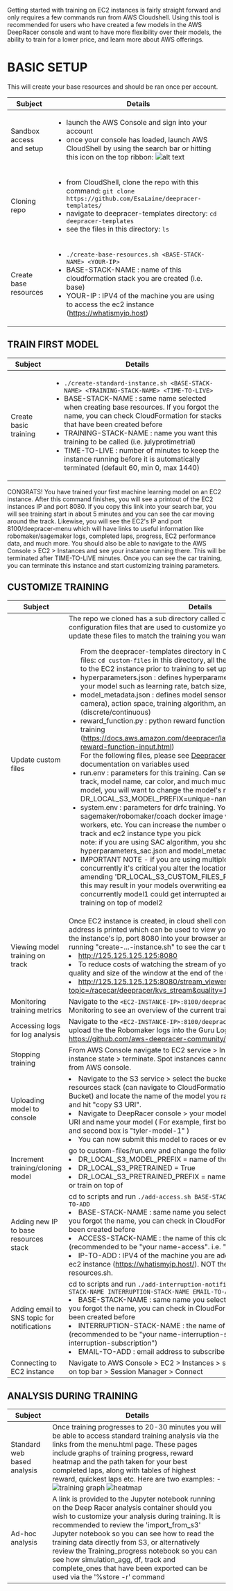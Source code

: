 Getting started with training on EC2 instances is fairly straight forward and only requires a few commands run from AWS Cloudshell. Using this tool is recommended for users who have created a few models in the AWS DeepRacer console and want to have more flexibility over their models, the ability to train for a lower price, and learn more about AWS offerings.

# BASIC SETUP

This will create your base resources and should be ran once per account.

| Subject | Details |
| --- | --- |
| Sandbox access and setup | <ul><li> launch the AWS Console and sign into your account </li><li> once your console has loaded, launch AWS CloudShell by using the search bar or hitting this icon on the top ribbon: ![alt text](media/cloudshell_icon.JPG) </li></ul>  |
| Cloning repo | <ul><li> from CloudShell, clone the repo with this command: `git clone https://github.com/EsaLaine/deepracer-templates/`</li><li> navigate to deepracer-templates directory: `cd deepracer-templates` </li><li> see the files in this directory: `ls`</li> |
| Create base resources | <ul><li>`./create-base-resources.sh <BASE-STACK-NAME> <YOUR-IP>`</li><li>BASE-STACK-NAME : name of this cloudformation stack you are created (i.e. base)</li> <li>YOUR-IP : IPV4 of the machine you are using to access the ec2 instance (https://whatismyip.host) </li> </ul> |
  
## TRAIN FIRST MODEL

| Subject | Details |
| --- | --- |
| Create basic training | <ul><li>`./create-standard-instance.sh <BASE-STACK-NAME> <TRAINING-STACK-NAME> <TIME-TO-LIVE>`</li> <li> BASE-STACK-NAME : same name selected when creating base resources. If you forgot the name, you can check CloudFormation for stacks that have been created before</li> <li>TRAINING-STACK-NAME : name you want this training to be called (i.e. julyprotimetrial)</li> <li>TIME-TO-LIVE : number of minutes to keep the instance running before it is automatically terminated (default 60, min 0, max 1440)</li> </ul> |

CONGRATS! You have trained your first machine learning model on an EC2 instance. After this command finishes, you will see a printout of the EC2 instances IP and port 8080. If you copy this link into your search bar, you will see training start in about 5 minutes and you can see the car moving around the track. Likewise, you will see the EC2's IP and port 8100/deepracer-menu which will have links to useful information like robomaker/sagemaker logs, completed laps, progress, EC2 performance data, and much more. 
You should also be able to navigate to the AWS Console > EC2 > Instances and see your instance running there. This will be terminated after TIME-TO-LIVE minutes. Once you can see the car training, you can terminate this instance and start customizing training parameters.

## CUSTOMIZE TRAINING

| Subject | Details |
| --- | --- |
| Update custom files | The repo we cloned has a sub directory called custom-files which has configuration files that are used to customize your training. You will need to update these files to match the training you want to perform. <ul> From the deepracer-templates directory in CloudShell, navigate to custom-files: `cd custom-files` in this directory, all the files you edit will be uploaded to the EC2 instance prior to training to set up your configuration. <li>hyperparameters.json : defines hyperparameters you can adjust for training your model such as learning rate, batch size, epochs, etc.</li> <li>model_metadata.json : defines model sensors (lidar, dual camera, single camera), action space, training algorithm, and action space type (discrete/continuous)</li> <li>reward_function.py : python reward function you want your model to use in training (https://docs.aws.amazon.com/deepracer/latest/developerguide/deepracer-reward-function-input.html)</li> For the following files, please see [Deepracer-for-cloud Reference](https://aws-deepracer-community.github.io/deepracer-for-cloud/reference.html) for documentation on variables used <li>run.env : parameters for this training. Can set race type (time trial, OA, H2H), track, model name, car color, and much much more. If you are training a new model, you will want to change the model's name each time. DR_LOCAL_S3_MODEL_PREFIX=unique-name-for-this-training</li> <li>system.env : parameters for drfc training. You can define sagemaker/robomaker/coach docker image versions to use, number of workers, etc. You can increase the number of workers depending on the track and ec2 instance type you pick</li> note: if you are using SAC algorithm, you should edit hyperparameters_sac.json and model_metadata_sac.json <li> IMPORTANT NOTE - if you are using multiple spot instance training scripts concurrently it's critical you alter the location the files are stored in S3 by amending 'DR_LOCAL_S3_CUSTOM_FILES_PREFIX' in run.env.  Failure to do this may result in your models overwriting each other, e.g. if 2 models run concurrently model1 could get interrupted and then restart with incremental training on top of model2 </ul> |
| Viewing model training on track | Once EC2 instance is created, in cloud shell console your EC2 instance public IP address is printed which can be used to view your model's training video. Paste the instance's ip, port 8080 into your browser and wait 5-8 minutes after running "create-...-instance.sh" to see the car training on the track <li>http://125.125.125.125:8080 <li>To reduce costs of watching the stream of you car, you can specify the quality and size of the window at the end of the url: <li>http://125.125.125.125:8080/stream_viewer?topic=/racecar/deepracer/kvs_stream&quality=10&width=400&height=300 |
| Monitoring training metrics | Navigate to the `<EC2-INSTANCE-IP>:8100/deepracer-menu` and select Training Monitoring to see an overview of the current training. |
| Accessing logs for log analysis | Navigate to the `<EC2-INSTANCE-IP>:8100/deepracer-menu` and click Logs. You can upload the the Robomaker logs into the Guru Log Analysis tool https://github.com/aws-deepracer-community/deepracer-log-guru |
| Stopping training | From AWS Console navigate to EC2 service > Instances > select your instance > instance state > terminate. Spot instances cannot be stopped, only terminated from AWS console. |
| Uploading model to console | <li>Navigate to the S3 service > select the bucket that was created in your base resources stack (can navigate to CloudFormation > base stack > Resources > Bucket) and locate the name of the model you ran. Open the upload directory, and hit "copy S3 URI".<li>Navigate to DeepRacer console > your models > import model > paste the S3 URI and name your model ( For example, first box is "s3://tyler-bucket/upload/" and second box is "tyler-model-1" )<li>You can now submit this model to races or evaluate in console |
| Increment training/cloning model | go to custom-files/run.env and change the following variables:<li>DR_LOCAL_S3_MODEL_PREFIX = name of the new model you want to train<li>DR_LOCAL_S3_PRETRAINED = True<li>DR_LOCAL_S3_PRETRAINED_PREFIX = name of the model you want to clone or train on top of |
| Adding new IP to base resources stack | cd to scripts and run `./add-access.sh BASE-STACK-NAME ACCESS-STACK-NAME IP-TO-ADD`<li>BASE-STACK-NAME : same name you selected in the previous section. If you forgot the name, you can check in CloudFormation for stacks that have been created before<li>ACCESS-STACK-NAME : the name of this cloudformation stack (recommended to be "your name-access". i.e. "tyler-access")<li>IP-TO-ADD : IPV4 of the machine you are adding to be able to access the ec2 instance (https://whatismyip.host/). NOT the same IP as create-base-resources.sh. |
| Adding email to SNS topic for notifications | cd to scripts and run `./add-interruption-notification-subscription.sh BASE-STACK-NAME INTERRUPTION-STACK-NAME EMAIL-TO-ADD` <li>BASE-STACK-NAME : same name you selected in the previous section. If you forgot the name, you can check in CloudFormation for stacks that have been created before<li>INTERRUPTION-STACK-NAME : the name of this cloudformation stack (recommended to be "your name-interruption-subscription". i.e. "tyler-interruption-subscription")<li>EMAIL-TO-ADD : email address to subscribe to the SNS topic for notification. |
| Connecting to EC2 instance | Navigate to AWS Console > EC2 > Instances > select your instance > Connect on top bar > Session Manager > Connect |
  
## ANALYSIS DURING TRAINING

| Subject | Details |
| --- | --- |
| Standard web based analysis | Once training progresses to 20-30 minutes you will be able to access standard training analysis via the links from the menu.html page.  These pages include graphs of training progress, reward heatmap and the path taken for your best completed laps, along with tables of highest reward, quickest laps etc.  Here are two examples: -  ![training graph](media/training-graph.png)  ![heatmap](media/heatmap.png) |
| Ad-hoc analysis | A link is provided to the Jupyter notebook running on the Deep Racer analysis container should you wish to customize your analysis during training.  It is recommended to review the 'import_from_s3' Jupyter notebook so you can see how to read the training data directly from S3, or alternatively review the Training_progress notebook so you can see how simulation_agg, df, track and complete_ones that have been exported can be used via the '%store -r' command |